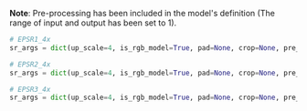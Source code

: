 **Note**: Pre-processing has been included in the model's definition (The range of input and output has been set to 1).

```python
# EPSR1_4x
sr_args = dict(up_scale=4, is_rgb_model=True, pad=None, crop=None, pre_upscale=False)

# EPSR2_4x
sr_args = dict(up_scale=4, is_rgb_model=True, pad=None, crop=None, pre_upscale=False)

# EPSR3_4x
sr_args = dict(up_scale=4, is_rgb_model=True, pad=None, crop=None, pre_upscale=False)
```
